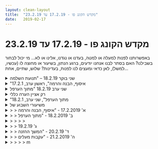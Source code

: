 ```yaml
---
layout: clean-layout
title:  "מקדש הקונג פו - 17.2.19 עד 23.2.19"
date:   2019-02-17
---
```

# מקדש הקונג פו - 17.2.19 עד 23.2.19 
באפשרותנו לפנות למעלה או למטה, בעדנו או נגדנו, אלינו או לא... מי יכול לבחור בשבילנו? האם בסתר לבנו אנחנו יודעים, ברגע הנתון, בשיעור או מחוצה לו (עכשיו, למשל), לאן כדאי ומעצים לנו לפנות, בעדינות? שלוש, שתיים, אחת...

<details>
                    <summary>שני בוקר 18.2.19 – "תנועת השלמה</summary>
                    שעת הגעה שלי: 6:30 – שעת סיום השיעור הרשמי: 8:05 – משת&#39;: אינגריד, דורית – מנחה: בן<br> הדגש האישי שלי לשיעור: העמקת הנוכחות שלי <br> התחלתי בתרגולים פיזיים עדינים. פתחתי בשירה בקול רם שמאוד נהניתי ממנה ושהייתה מאוד אפקטיבית בלהעצים את תחושת הנוכחות שלי. שמתי לב שאילולא השעה המוקדמת שבה הסביבה עדיים מנומנמת - עדיין היו עוברי אורך בודדים והייתי לבדי בנק&#39; המפגש – לא הייתי חשה בנוח לשיר בקול רם. המטרה שלי הייתה קודם כל למצוא דרך לעצור מחשבות שלא בחרתי בהם (&quot;רעש בראש&quot;). זה הצליח, לפחות לזמן מה וא&quot;כ יותר ויותר.<br> בשעה 6:40 דורית הצטרפה, כלומר הגיעה, והחלה בתרגולים פיזיים. לקראת השעה 7:00 התחלתי לחוות אי שקט והתחלתי לעסוק את עצמי בשאלה מה אעשה במידה ואיש לא יבוא לאסוף אותנו לשיעור. בשעה 7 בן הגיע ו&quot;שלף&quot; אותנו. הוא הוביל אותנו ללונדון מיניסטור תוך כדי שיחה, שמאוד עזרה לי להתמקד. מעט לפני לונדון מיניסטור, ליד מגרש החניה, הונחינו לשחק עם המעקה. ניסיתי לעלות עליו תוך שמירה על שיווי משקל, כמו בהליכה על חבל. תחילה לא הצלחתי להרים את עצמי בכוח רגל אחת ולרגעים זה נראה לי משימה בלתי אפשרית. ניסיתי שוב, לאחר שאספתי את עצמי והפעם הצלחתי, עם כל רגל. הצלחתי לשמור על שיווי משקל לכמה שניות ספורות, אבל זה כבר היה ניצחון קטן עבורי.<br> בלונדון מיניסטור בן לקח אותנו לאזור של הרחבה שבו אנחנו בד&quot;כ לא שוהים והנחה אותי לחפש את המקום שבו יהיה לי נעים לשבת. בדקתי כמה אזורים ובסופו של דבר הגעתי אל המקום שבו בחרתי גם בפעמים האחרונות שהגעתי לשם. נהניתי מה חקירה הקטנה הזו.<br> הונחינו לעבוד עם הגוף (גמישות?). לאחר זמן קצר בן קרא לנו להתיישב יחס. כך היה עד סיום השיעור, תוך כדי ששינינו שוב ושוב תנוחה, כל אחד לפי מה שנכון לו/לה.<br> בן שוחח איתנו על מה הם השלבים שלפיהם מחולקים לימודי הקונג פו, תחילה הוא ביקש ממני ומדורית לתת הגדרה. אצלי הידיעה הזו הייתה מאוד מעורפלת, לדורית היה יותר בהירות; לפי מה שהבנתי בסופו של דבר יש 3 שלבים, עם חלוקות משנה לחגורות: חגורה צהובה וכתומה בשלב הראשון, חגורה ירוקה וכחולה בשלב השני, חגורה חומה ושחורה בשלב השלישי. <br> בן הנחה אותנו לומר בקול רם מה הן, לדעתה, 3 התכונות הבולטות החסרות לפרטנרית כדי לעבור לשלב הבא. דורית ציינה שלושה דברים, שמהם אני זוכרת רק אחת – זאת שנגעה בי והייתה לי משמעותית: לשפר את העבודה עם כאב. מיד יכולתי לראות כמה זה נכון, זה היה לי ברור וצלול ודבריה של דורית עשו לי שירות משמעותי: זה הצטרף לאמירה של בן מלפני כמה שבועות, שאז נשמעה לי מעט אבסטרקטית&nbsp;&nbsp;ולא ידעתי מה לעשות איתה. האמירה של דורית אמרה פחות או יותר את אותו הדבר וסימנה לי משימה: לעבוד עם הכאב בצורה יותר יעילה (כעת יכולתי להבין את האמירה היא על &quot;רחמים עצמיים&quot;).<br> לאחר מכן בן שוחח איתנו על מה הם הסממנים לכך שתלמיד מוכן לעבור משלב ראשון לשלב שני: הוא מנה 10 סעיפים – תוך כדי כבר שמתי לב שאני מתערפלת. לאחר סיום השיעור הרשמי ניסיתי לרשום אותם ולשחזר מהזיכרון, א&quot;כ דורית ואני ניסינו לשחזר את הרשימה יחד, היו לנו כמה חילוקי דעות, היה מעניין ומשמעותי.<br> זוהי הרשימה כפי ששחזרתי אותה:<br> 1.&nbsp;&nbsp;&nbsp;&nbsp;תנועה – תנועתיות טובה<br> 2.&nbsp;&nbsp;&nbsp;&nbsp;תנועות לחימה – שייראה שהתנועות &quot;יושבות&quot; היטיב, כך שזה ירשים את מי שאיננו מבין בכך, גם אם ברור למי שמבין בכך שהיכולת הזאת עדיין איננה מקנה יכולת שימושית ומעשית בתנועות אלה.<br> 3.&nbsp;&nbsp;&nbsp;&nbsp;מוגנות – בחיים, לדעת שלא להיקלע לסיטואציות מאיימות או מסוכנות.<br> 4.&nbsp;&nbsp;&nbsp;&nbsp;לדעת לתת מכה או בעיטה כך שהיריב יחווה כאב, או שזה יוכל לבלום אדם בלתי מיומן.<br> 5.&nbsp;&nbsp;&nbsp;&nbsp;(התבלבל לי עם מס&#39; 4)<br> 6.&nbsp;&nbsp;&nbsp;&nbsp;עבודה בזוגות מיטיבה, לדעת לשמור על מרחב אישי מוגן בקרב סימונים עדין.<br> 7.&nbsp;&nbsp;&nbsp;&nbsp;מזל – להיות &quot;מכוונן&quot; בצורה מיטיבה<br> 8.&nbsp;&nbsp;&nbsp;&nbsp;יכולת לעשות מדיטציה, יכולת להשתמש במדיטציה בצורה שתמיד מיטיבה ואיננה מזיקה לעצמי.<br> 9.&nbsp;&nbsp;&nbsp;&nbsp;לדעת להנחות אחרים בשיעור קונג פו כך שהנחייה תיטיב עם כל המשתתפים ושגם המנחה ייהנה ויצמח מתוכה.<br> 10.&nbsp;&nbsp;&nbsp;&nbsp;לדעת להיטיב עם עצמי במסגרת שיעור הקונג פו בכל מצב – בין עם מנחה בין ללא מנחה, בין עם אנשים אחרים ובין אם אני לבדי.<br> &#8195;<br>
                  </details><details>
                    <summary>"איסוף, הבנה והרמה", ראשון ערב, 17.2.1</summary>
                    הגעתי אחרי 19:50 (איחור שלישי ברצף? נראה שלהגיע בזמן נתפס אצלי כפחות חשוב בתקופה האחרונה). התחלתי כמה דקות אחרי. היתה בי איזו התנגדות ללמידה וצורך להיות עם עצמי.<br> ניסיתי &quot;לא לעשות כלום ולהרגיש בסדר עם זה&quot;. ריב הציע לי להצטרף לעבודה כלשהי שבועז, יניב והוא עמדו להתחיל. באתי לרגע אבל הרגשתי שלא מיציתי את העבודה הקודמת, וחזרתי אליה.<br> <br> בהמשך הצטרפתי אליהם וניסינו למצוא, כל אחד, משהו אחד שהיה רוצה להתקדם בו, ואז למצוא איך. לשתף בכל שלב.<br> מצאתי מהר, אבל לא הצלחתי לשתף בכך, עד שממש הכרתי בכך וגייסתי עוד משאבים לעניין.<br> כשכולם מצאו התחלנו בסבב הנחיות בנושאים שבחרנו. אני הייתי ראשון.<br> עברנו להרגיש את הגוף בעיניים עצומות ולאפשר למה שמרגישים להיות.<br> <br> בשלב מסוים בן קרא לבועז ולי, והנחה את בועז - &quot;קח אתכם לחיים טובים יותר, כשהנכם חכמים יותר, מצליחים יותר ומיומנים יותר&quot; (במלים האלו או קרוב לכך)<br> תוך הליכה למקום אחר ניסינו להרגיש את מה שהמלים של בן מצביעות עליו.<br> מצאנו כל אחד 3 דברים שיכולים לאפשר חיים טובים יותר. שיתפנו וראינו שיש חפיפה מסוימת. אז מצאנו עוד משהו כדי להשלים ל-6 נושאים. ואז עברנו דרכם אחד אחד ונסינו להתקדם בהם: בריאות, אהבה עצמית, יצירתיות, כסף, חופש, תקשורת.<br> <br> תוך שינוי מיקום נוסף, ניסינו להרגיש ולהתחבר לאיכויות של חכמה, הצלחה, מיומנות.<br> ניסינו לקבל השראה בכל מני תחומים מאנשים שטובים באותם דברים. בהמשך הרחבנו את זה גם לדמויות שלא קיימות במציאות הפיזית.<br> שיתפתי את בועז שאני חווה רחמים עצמיים, והוא הציע לי משהו שעובד בשבילו בכל מני מצבים - להשתמש בפורם מילולי.<br> עבדתי עם המשפט &quot;זה לא אני, הדבר הזה&quot;, וברגע מסויים זה שינה משהו בתוכי וחוויתי שמחה והתרגשות. בהמשך הרגשתי או דימיתי שאני יותר פתוח ללמידה ושינוי.<br> השתמשנו במיקוד להמשך השיעור, שהחזרה הצפויה לנקודת המפגש תהיה כמו חזרה ממסע כלשהו כשאנחנו ברמה חדשה, משודרגת.<br> העבודה של המיקוד באנשים איפשרה לי פרופורציות אחרות במבט על עצמי, ואף הצלחתי להתחבר ולקבל השראה מאיכויות של מגדר שלם.<br> <br> יצאנו חזרה לכיוון נקודת המפגש. בדרך הרגשנו את ההתקדמות שעשינו, ואפשרנו לה לגדול ולהעמיק. נתנו לחיים שלנו אור ירוק להשתפר.<br> שאבנו השראה מהסביבה, הצמחייה והאנשים שבדרך.<br> סיימנו בסביבות 21:40<br>
                  </details><details>
                    <summary>שני ערב 18.2.19 "מתוך הערפל</summary>
                    השיעור שלי החל בשעה 19:30 בכיכר אתרים. <br> תחילתו הייתה בהמשך עבודה עם נושא שעלה בזמן אימון הבוקר שלי. כפייה ואונס לעומת עונג ורצון בעבודה. הפליא אותי לגלות כמה מתוך מה שאני עושה עם עצמי הוא עדיין במידת מה כוחני ולא מכבד עבור אזורים בי. באימון הבוקר עלתה בי השוואה מועילה מאוד בין לעבוד עם עצמי ובין מערכת יחסים. אינטימיות מכבדת, עדינה, מקודשת ומקדשת שמובילה לעומקים ולשיאים. לעומת חוסר סבלנות, אג&#39;נדות, ניסיון להפיק איזו תוצאה. מכאניות. שמובילה למקומות שבמקרה הטוב הם לא מרגשים במיוחד. <br> <br> משהתברר שאני עומד לעבור שיעור לבד הערב לקחתי את עצמי בחזרה הביתה והשתמשתי בשיעור שלי כבסשן ארוך של השתפרות בעבודה עם השער הפנימי. קראתי שיעורים של תלמידים שמחלקם התרגשתי. נהניתי לקרוא על אותו שיעור כביכול מכמה נקודות מבט שונות, או על שלושה, ארבעה שיעורים שונים שמתרחשים בו זמנית באותו המרחב. קראתי שאלות ותשובות, וכדומה. השלמתי חלק ממשימה שקיבלתי לעשות.<br> <br> עבדתי עם מוסיקה ברקע, ועם כוס קפה ביד. בכיף. לאט לאט. כשאני נותן לעצמי הרבה מאוד זמן שער פנימי. ולא לחוץ על לסיים את זה. בסביבות השעה 21:40 סיימתי לעצמי את השיעור.<br> <br> בשיעור מלבדי השתתפו גם ריב ומיכל, ישי, שיר, נדב וירון. <br> תודה!!!
                  </details><details>
                    <summary>רק אציין הערה כללי</summary>
                    השיעורים של הקונג פו , הם סוג של ארוחת בופה ענקית, כמות החומרים, בעומקים לאין חקור שנמצאים בשיעור הם לא פחות ממהממים, תודה על המתנה העמוקה לאין שיעור הזאת. שבו זמנית היא מיידית וספונטנית מהקיום היום יומי ומהווה חלק ממנו.
                  </details><details>
                    <summary>"מתוך הערפל", שני ערב, 18.2.1</summary>
                    אנסה למנות כמה נצנוצים של אור בשיעור:<br> <br> *ההתחלה - אני וריב משוחחים על הפעולה של להקדים. רושמים במחברת דוגמאות שונות לכך. משתפים זה את זה. דוגמה מתוך העבודה הזו: להקדים את זמני. <br> <br> *ההליכה עם ריב, נדב וירון דרך המדרגות, למפלס האמצעי שבמבנה של כיכר אתרים. הליכה עם מודעות למסאג&#39; שנגרם לכפות הרגליים עקב כך. <br> <br> *העבודה המתמשכת שלי עם המטרה שלי - התייחסות מטיבה לרעש הפנימי. החקירה של זה.<br> <br> *תרגיל המראה - רואה את האחר ונותן לגוף לחקות אותו. עם כמה שפחות התערבות שכלית.<br> <br> *השתפרות בבעיטות.<br> <br> *עבודה קצרה על היזכרות בדברים. (כמו שאני עושה עכשיו).<br> <br> התחלה: 19:35<br> סיום: 22:00 בערך.
                  </details><details>
                    <summary>משיעורי השבוע של</summary>
                    הרשמיים והלא, בבית הספר האחד.
                  </details><details>
                    <summary>> > א' 17.2.2019 - "איסוף, הבנה והרמה</summary>
                    מכמה דקות לשבע עד סביבות 21:40<br> <br> ממסלולונים שהתקדמתי לאורכם במשך השיעור:<br> <br> <b>מסלול המסלולונים עצמו</b><br> זיהויים, בחירה בכמה שחשוב לי להתקדם בהם, המשכיות..<br> <br> <b>עבודה עם גובה</b><br> העבודה המתמשכת עם צליחת המרתף להיכל התרבות הועילה לי כשיניב בחן אותי בטיפוס ועברתי דרך שם בלי שום בעיה. היה נעים לי להיזכר בזה שאני יכול לעבור באיזשהו שער כדי לעשות מה שיש לעשות שם ולהשיג מה שיש להשיג שם, לא רק כדי להשתעשע במעבר דרך שערים.<br> <br> <b>עמידת ידיים</b><br> בהתחלה עם עמוד (דגשים שנתתי לי: גוף רגוע שמאפשר נשימה קלה וגם שימוש בשרירי הבטן) ואז כשיניב בחן אותי.<br> <br> <b>תקשורת פנימית וחיצונית</b><br> נפילה בזמן קרב יכולה להיאגר כעוד &quot;טראומה&quot; ולהפריע עכשיו ובהמשך, ויכולה להיות (או להיות מותמרת ל) דבר פשוט וטוב ומלמד. למדתי קצת את זה, וגם תקשורת שמאפשרת ל-א&#39; להפוך ל-ב&#39;. בעיקר: ההבדל בין האירוע הפשוט עצמו, לבין הדמיונות שנוצרים.<br> <br> <b>קרב</b><br> קרבות רגליים וידיים נעימים. עם אסא שקפץ לבקר בתחילת השיעור (קידמתי לי את הקללת הנשימה בסיוע קרבות שיש בהם שאיפה להגיע הרבה וקל) ועם יניב בהמשכו (יש נפילות שמגיעות בהפתעה גמורה, אם אני רוצה שהגוף שלי ילמד לעבור הלאה דרך הקרקע גם בהזדמנויות כאלה אני צריך לתרגל בזה אותו, לא &quot;אותי&quot; החושב, ובכל מקרה לא להפריע, לאפשר לנע להיות ולנוע).<br> <br> <b>שיפור הראייה</b><br> בזמן ששכבתי על הגב, הרגעתי ואפשרתי, גם כיפיתי את העיניים. כשעשיתי את זה חוויתי, בתיאור בלתי מספק להפליא, את האנרגיה/חומר שלי מבעבע/ת בכל מני אופנים.<br> שמתי את זה פה תחת &quot;שיפור הראייה&quot;, אבל למען האמת אני לא יודע איפה לשים את זה. בזמן האחרון אני שם לב למסלולון הזה יותר כאל דבר כולל שיש בו הרפייה, חישת הגוף, התרווחות, שיפור הראייה, קשב.. <br> <br> <b>בחינות</b><br> בזמן עבודה בשותף עם יניב בחנו זה את זה בסבב במה שרצינו. (כלומר במה שהבוחן רצה.) יניב בחן אותי בטיפוס (בצליחת מרתף המדרגות להיכל התרבות וטיפוס לגן יעקב) ובעמידת ידיים (בלי עמוד, ואז עם אבל בלי להישען עליו - ובאמת בהשראת היות העמוד מאחורי נעמדתי לי יציב על הידיים), אני בחנתי אותו בלחסל אותי בקרב (בסיוע סדרת קרבות בני חמש שניות כשאני סופר את השניות בקול רם ומגן על עצמי ברכות) ובפורמה (&quot;חמש החיות&quot;). את הציונים נתנו איך שבא לנו. זה היה נעים ומקדם מאוד.<br> <br> <b>הפעלת עצמי ואחרים</b><br> היינו בועז, בעז, יניב ואני. הונחינו לדמיין לנו שהעבודה שניתן לעצמנו יכולה לקדם אותנו באמת במשהו שאנחנו באמת רוצים להתקדם בו, ושאולי אחרי שנעביר אותה לעצמנו ולאחרים יחטפו לנו את השיעור וזה כל מה שנקבל בו. ואז הודענו כשהיה לנו &quot;מה&quot;, והודענו כשהיה לנו &quot;איך&quot;, והתחלנו. הגענו לעשות רק את העבודה שבעז אריאלי העביר לנו (זה היה הרגע שבו שכבתי רגוע וכיפיתי את העיניים עם כפות הידיים) אבל גם לולא הגענו לכלום ההכנה הזאת היתה מספקת אותי, זאת היתה עבודה משמעותית לכשעצמה. מה שתכננתי להעביר ולעבור היה להיות מודע לרגעים שתוך-כדי נסיון-לכאורה להתקדם, שבהם אני באמת מנסה להתקדם, ולשאוף לכמה שיותר מהזמן-קסם הזה.<br> <br> <b>רצון</b><br> חלק משמעותי מהרצון שלי בכל מני דברים הוא פשוט לחוות את הרצון שלי בכל מני דברים. הנחתי לעצמי לחוש באנרגיה הזאת בלי להלביש אותה על שום דבר. <br> <br> --<br> <br> בן הנחה את יניב ואותי: &quot;ריבּ, <b>קח אתכם לחיים טובים יותר שכוללים יותר השלמה, יותר צמיחה ויותר כרצונכם</b>&quot;.<br> קיבלנו עזרות-מדריך קטנות לגבי זה. יניב - הפנייה ל&quot;השלמה&quot; כמשהו מקיף, כולל. אני - הפנייה ל&quot;השלמה&quot; לגבי דברים ספציפיים, למשל לזהות דרך בלי מוצא ולסגת, להשלים עם היות משהו כפי שהוא גם כדי שאוכל לשנות משהו.<br> אחד הדברים שעשינו עם זה היה להציע בסבב מתמשך דברים ולהשלים איתם, זה היה לי רב עצמה ומרגיע ומחזק ונעים ומנחם (כל היופי הזה, שיש פחד, שאני יכול המון, שאני יכול להפנות אל עצמי קשב ולתת לזה זמן, הפנתריות שלי..)<br> עוד דבר היה לשים לב לצמיחה שלי, לזה שהדברים בי שאני מפנה אליהם את תשומת לבי נמצאים בתהליך צמיחה.<br> דבר שלישי היה הבחינות שסיפרתי עליהן קודם.<br> <br> בתחילת השיעור ראיתי במו עיני את נעה וקרן. ובסוף השיעור חזיתי בישי עצמו. הללויה <img src="http://www.timg.co.il/tapuzForum/images/Emo13.gif" alt=":-)">
                  </details><details>
                    <summary>> > ב' 18.2.2019 - "מתוך הערפל</summary>
                    קצת איחרתי כמדומני, הגעתי בשבע וחצי או קצת אחרי. עד כעשר ועשרים.<br> <br> מייד כשבאתי שדדתי (באישורו) את ישי שישב לו ונראה מרוצה לגמרי גם בלעדי. הסתבר שאנחנו מתקדמים לנו בלהקדים. כל אחד מצא עשרה דברים שקשורים מבחינתו ללהקדים, עם עדיפות לכאלה שמועיל לו להדגיש לעצמו, ואז התכנסנו לנו ושיתפנו אותנו בהם. הם התמלאו חיים וקיבלו נפח כששיתפנו בהם, זה הרגיש חשוב ומקדם ונעים מאוד.<br> <br> תוך כדי שעבדנו נדב הגיע ואז ירון, כשהגיעו הנחתי לעצמי לחוש בהנאה של מי שהאנרגיה שלו ערה וזוהרת וטעונה ומוכנה כבר. נדמה לי שגם ישי וגם אני קצת הופתענו לגלות שכבר עברה כשעה מאז שהתחלנו (ביני לביני לא ראיתי בהפתעה הזאת דבר שולי, אלא נושא מעולה לחקירה. שמתי לב למשל שבחלקי הייתי לגמרי &quot;בעניינים&quot; מבחינת השעה, אבל זה לא הפריע לי להיות מופתע; ונדמה היה לי גם שמה שאני מספר לי שהוא &quot;הפתעה&quot; הוא בעצם תזונה טובה שנתנו לעצמנו ורעננות שבעקבותיה, שגורמת לי להמשיך להיות באנרגיה של התחלה). <br> <br> בתחילת השיעור אסא היה איתנו, הלך להמשך השיעור שלו, ואז גם מיכל ושיר הגיעו ונעו להמשך השיעור שלהן.<br> כשנדב וירון הגיעו ארבעתנו ירדנו אל מול הבריכה של מלון &quot;הרודס&quot;, ליד מועדון הקרוספיט, והמשכנו שם - בין השאר בעבודה מדורגת נעימה על חבטות, בניתורים שנוחתים מהם כמה שיותר בשקט, ובקשב לעצמנו ולסביבה.
                  </details><details>
                    <summary>> > > > </summary>
                    מתוך העבודה הנהדרת עם ישי בתחילת השיעור:<br> <br> <img src="http://www.timg.co.il/tapuzForum/images/Emo20.gif" alt="|@|"> חוזה תוצאה לא-רצויה ולא מאפשר אותה, למשל לא מאפשר לי להיות במינוס בבנק ב-18 בפברואר 2020.<br> או אם יותר מועיל לי ככה, חוזה תוצאה רצויה ומאפשר אותה, למשל מאפשר לי להיות בפלוס רצוי בבנק ב-18 בפברואר 2020.<br> <br> <img src="http://www.timg.co.il/tapuzForum/images/Emo20.gif" alt="|@|"> חווה את עצמי כבר עכשיו כאילו הדבר עשוי ומוכן, ומניח לו להתגשם מתוך העמדה הזאת.<br> <br> <img src="http://www.timg.co.il/tapuzForum/images/Emo20.gif" alt="|@|"> כשאני קובע עם מישהו (למשל אתי) למועד מסויים, אני קובע עם עצמי מועד סודי מוקדם יותר ומגיע בו.<br> <br> <img src="http://www.timg.co.il/tapuzForum/images/Emo20.gif" alt="|@|"> כשנראה לי שאני נהנה &quot;לקחת את הזמן&quot; כי אני מעוניין בזה ולא בתוצאה, (או נהנה באופן אחר מהתמשכות עשייה שבעצם מוטב שתושלם כבר), אני מאפשר לעצמי להגיע לתוצאה מייד ו&quot;לקחת את הזמן&quot; (או ליהנ ות בכל אופן אחר) בנפרד. או אולי תוך כדי, אבל לא במקום.<br> <br> <img src="http://www.timg.co.il/tapuzForum/images/Emo20.gif" alt="|@|"> מוצא לי ברירת מחדל טובה לפרקי הזמן שאני מוצא את עצמי בהם כשהקדמתי ועוד יש זמן.<br> ברירת מחדל של משהו טוב לעשות (או לא לעשות) בפרקי זמן כאלה.<br> שאחרת אולי ברירת מחדל לא מועילה תישאב לוואקום שיש שם, למשל הימנעות מלהגיע מוקדם מתוך דאגה שישעמם לי.<br> <br> <img src="http://www.timg.co.il/tapuzForum/images/Emo20.gif" alt="|@|"> מקדים את המכה, פנימית וחיצונית.<br> חוזה אותה..<br> לא נמצא שם לקבל אותה..<br> מוגן מראש..<br> <br> <img src="http://www.timg.co.il/tapuzForum/images/Emo20.gif" alt="|@|"> נעזר בגישה תחרותית כדי להתחזק, להשתפר, להקדים אחרים.<br> לא בהכרח בידיעתם, למשל מחליט להקליד הכי מהר בחברה ובאיזשהו שלב מוצא את עצמי מקליד הכי מהר בחברה ונהנה מזה.<br> <br> <img src="http://www.timg.co.il/tapuzForum/images/Emo20.gif" alt="|@|"> מזהה שהגעתי לתוצאה, ומוותר על שאר הפרוצדורה.<br> או אולי ממשיך בה במגמה להתקדם הלאה, אבל נמנע מלהשאיר משהו לא-מקודם רק כי הפרוצדורה שאמורה לקדם אותו עוד לא תמה.<br> <br> <img src="http://www.timg.co.il/tapuzForum/images/Emo20.gif" alt="|@|"> לא עושה &quot;דווקא&quot;, לא לעצמי ולא לאחרים, זורם, עף על זה, לא מהסס, לא מחכה..<br> <br> <img src="http://www.timg.co.il/tapuzForum/images/Emo20.gif" alt="|@|"> מוכן להיות הראשון, הנחשון. ראשון מהמשפחה, מהחברים, ראשון להיות עשיר, ראשון להיות שמח לגמרי..<br> ישי הציג נגזרת נהדרת של זה במלים &quot;להקדים את זמני&quot;.<br> <br> <img src="http://www.timg.co.il/tapuzForum/images/Emo20.gif" alt="|@|"> מקדים סליחה<br> <br> <img src="http://www.timg.co.il/tapuzForum/images/Emo20.gif" alt="|@|"> עושה יותר<br> עושה את זה בחצי הזמן<br> עושה כפול (או טוב פי שתיים) באותו זמן<br> <br> <img src="http://www.timg.co.il/tapuzForum/images/Emo20.gif" alt="|@|"> מוכן לפגישה<br> מגיע מוכן, גם כדי להיות פנוי למה שאין לו תכלית ואני רוצה בו, נהנה ממנו..<br> <br> <img src="http://www.timg.co.il/tapuzForum/images/Emo41.gif" alt="|*|"><img src="http://www.timg.co.il/tapuzForum/images/Emo41.gif" alt="|*|"><img src="http://www.timg.co.il/tapuzForum/images/Emo41.gif" alt="|*|"> נושא אחד שנדמה לי שלא ציינו בכלל היה יומן השיעורים (או הפורומים בכלל), אבל זה ותחום יותר גדול שהנושא הזה מקושר אליו לגמרי נכח אצלי.<br>
                  </details><details>
                    <summary>> > ג' 19.2.19</summary>
                    20:30-22:30, מפגש תנועות בספרייה בנווה שלום.<br> למדנו ותרגלנו את סדרת התנועות אחת, ארבע, שתיים, שמונה, חמש, שבע (לפי התשיעון).
                  </details><details>
                    <summary>> > ד' 20.2.19 - "המשך ההזנה</summary>
                    שיעור כיפי מכעשרה לשבע עד אחת עשרה ועשרים.<br> מנסה להתיימן בלהעביר ביומן לא הכל, שממילא אי אפשר, אלא כל (ורק) מה שבאמת מתאים (ומשמח) להעביר כרגע.<br> היה נעים להתוות לעצמי נתיב בהודעת &quot;משיעורי השבוע שלי&quot;, ללכת על זה ולשתף בפעם הראשונה מתוך מפגש של חלק אחר מבית הספר שלי. אצטרך לתת לזה קצת זמן ולראות איך זה &quot;מתיישב&quot; אצלי, אם זה נכון ומתאים בכלל לשתף פה במפגשים משם. כרגע בכל אופן, במידה הנוכחית, זה מרגיש טוב.<br> <br> מתוך ההנחיות שלי לשיעור:<br> <br> ..&quot;והמשך להשלים שם, פנימית וחיצונית, להתקדם ולהעמיק.<br>  <br> למעט השארת עקבות לגבי השיעור של הערב, במהלכו.<br>  <br> תחילת השיעור כרגיל (לפני 19:00) וסיום השיעור לבחירתך (אל תדע מראש, אלא היה קשוב).<br>  <br> השיעור מוקדש רק לשיעור, בלי לשלבו בדברים אחרים (כמו ברוב השיעורים).<br>  <br> היה ערני לא רק לכתיבה/קריאה ביומן השיעורים כשלעצמה, אלא גם לצדדיה הפיזיים כגון ההרפיה, המודעות לגוף ולנשימה וכו&#39;.<br>  <br> מומלץ להשאיר עקבות ביומן השיעורים <b>מיד</b> עם תום השיעור – הפעם יש לך יכולת טכנית לעשות כן, ממש בצמוד.&quot;<br> <br>
                  </details><details>
                    <summary>> > ה' 21.2.2019 - "עקבות מעלים</summary>
                    הגעתי בעשרים לשש, רבע לשש, ושוחחתי עם יניב.<br> יניב אסא ואני, בהנחיית בן. בלמעלה של גן יעקב.<br> עברתי מהשיעור בסביבות שבע ועשרה כמדומני, לתנועה מזורזת לעבר סמינר הכנה בנווה שלום.
                  </details><details>
                    <summary>> > > > m</summary>
                    
                  </details><details>
                    <summary>רביעי בוקר 20.2.19 - "טיפוס מודע</summary>
                    הגעתי ב: 6:25 – סיום השיעור הרשמי: 7:30 – סיום השיעור שלי: 8:00 <br> משת&#39;: אינגריד, תרצה, יואב – מנחה: בן<br> <br> הדגש שלי: להעצים את הנוכחות הפיזית שלי בזמן ובמקום וליהנות מהאימון בנקודת המפגש<br> <br> שמתי דגש על תנועות נעימות, חיפוש אחר נעימות בגוף. שמתי לב כמה אני עדיין נוטה לחפש את קצוות היכול שלי; השתדלתי להיות &quot;ממורכזת&quot;. דמיינתי שכל השיעור שלי יתקיים שם. הצלחתי להשיל מעלי את ההתנגדות שלי לאזור הזה, כאילו ירד ממני מסך והתחלתי לגלות אפשרויות מהנות שלא כ&quot;כ ראיתי בעבר: הלכתי על שורת אבני שפה סביב עץ כאילו זהו חבל. היה כיף.<br> גם התכוננתי לאפשרות שאיש לא יבוא לאסוף אותנו. <br> <br> בסביבות השעה 7:00 בן שלף אותנו. הוא ביקש מתרצה לבחור בין גן דובנוב ללונדון מיניסטור. תרצה בחרה מיד בגן דובנוב. באותו הרגע הייתי מעדיפה את האופציה השנייה אך מיד שחררתי את ההעדפה שלי והצלחתי ליהנות מהמיקום שנבחר עבורי.<br> <br> עודה על תנועות קונג פו מהנות ומדויקות. בן שיקף לי אי דיוקים בעבודה שלי. הצלחתי לראות על מה הוא מדבר ושיפרתי. <br> קרב וירטואלי בשלישיה. מצאתי את עצמי מעורפלת עד כדי שיתוק וחוסר תגובה לתקיפות. הצלחתי בהדרגה לשפר את התפקוד שלי הקרבי ולהסיר ערפול. <br> גם ראיתי שמה שתחילה חוויתי כהסרה מוצלחת של ערפול ורעש בראש הייתה הצלחה ברובד שטחי מאוד. היה מרתק לראות את זה. <br> הליכה על ארבע – עורר לי כאב קל בגב העליון, סביב חוליה המתחברת לצוואר. חיפשתי תנוחות שלא מעוררות כאב.<br> לאחר שבן נפרד מאיתנו בשעה 7:30 היה לי רגע של ריק ואי ידיעה מה לעשות עם הזמן הפנוי. לקחתי מחברת ורשמתי תובנות ותרגולים, הרגשתי שאם לא אעשה כך, אשכח כמעט הכל. <br> הגעתי לתובנות מעניינות, שקשורות לעבודה עם כאב, ניתוק מהגוף ורעש בלתי נעים בראש (זרם בלתי פוסק של מחשבות). הרגשתי שהיו לי הרבה הצלחות קטנות אבל משמעותיות.<br> <br> &#8195;<br> הקוד ליומן הפעם: &quot;טיפוס מודע&quot;<br>  <br> אז הבוקר, נכנסתי לשיעורכם במלים &quot;בוקר טוב, באתי להדריך אתכם קצת&quot; והודעתי לכם כאשר סיימתי להדריך אתכם.<br>  <br> נסו כרגיל, כמובן, בעקבות שלכם מהשיעור, לכלול גם מידע אודות חלקי השיעור האחרים (השתדלתי לקצר את הדרכתי ככל האפשר, כדי שלא תעמעם את השיעור או תחליף אותו).<br> <br>
                  </details><details>
                    <summary>"המשך ההזנה", רביעי אחרה"צ, 20.2.1</summary>
                    הגעה קצת לפני 16:30.<br> התחלה ב17:08. (עד אז מעין התבחבשות ואז הבטתי בשעון ומאותו רגע התחילה תנועה של למידה). מהחלק הזה זכור לי במיוחד עבודה עם קבלה עצמית, בדיוק איך שאני עכשיו. זה היה נעים ומיטיב. וגם רוך אימהי שהתבטא בהנעת עצמי בעדינות, ומגע בעצמי. <br> <br> בן אסף אותי והלכנו לרחבה שנמצאת ליד בית ספר.<br> <br> מהדרך לשם: לשמוע את הצעדים שלנו, ולנסות שהצעדים שלי ישמעו כמה שפחות. זה עזר לי להתרכז במה שבן אומר. הוא דיבר על כך שאני בפרק הראשון, שמתישהו הגבעתי עוף, ושעם כל הגבהת עוף קל יותר.<br> <br> ברחבה: *לעשות תנועות הקשורות ללחימה ולהנות מכך, בלי לנסות שהן יהיו נכונות.<br> <br> *אני בועט ובן עוזר לי עם תיקונים.<br> <br> *משחק זוגות עם בן שמנסים להזיז אחד את השני ולא לזוז, כשעומדים במקום מוגדר מראש. תוך כדי המשחק בן נתן לי בהדרגה שלושה פויינטרים:<br> <br> 1. לדמיין/להרגיש שהמשחק הולך להימשך עוד כמה שניות וזהו.<br> 2. לדמיין/להרגיש שהוא הולך להימשך שעות.<br> 3. לראות/לחוות אותו כבית ספר שאפשר ללמוד בו המון.<br> <br> *להרגיש שאני עוטף עם מודעותי את כדור הארץ. זה היה חדש ומיוחד בשבילי. אחר כך לעשות את זה תוך כדי תנועה. גם זה היה משהו מיוחד.<br> <br> *הייתי יחף ואני זוכר מהחלק הזה רק שהסתובבתי ככה קצת במרחב.<br> <br> *קרב רגליים עם בן. <br> <br> בהליכה בחזרה לנקודת המפגש הונחתי לשים לב למצליחנות שלי.<br> <br> הגענו לנקודת המפגש ובן אמר לי לשבת היכן שישבתי לפני שהלכנו.<br> הוא חילק את השיעור שלי ל-3: לפני שהוא אסף אותי, בזמן שהוא הנחה אותי, ואחרי שהוא יסיים להנחות. החלוקה הזאת הבהירה לי שאני יכול להמשיך את השיעור גם אחרי שהוא יסיים את התערבותו, ואכן היה לזה אפקט - השיעור נמשך עוד קצת, עד 19:08.
                  </details><details>
                    <summary>רביעי ערב 20.2.19 "המשך ההזנה</summary>
                    התכנסות – 9 וחצי, אסא, ירון ונדב<br> הנחייה של אסא, לדמיין אותי נוגעת באנשים ויודעת בדיוק את המקום שהם זקוקים לריפוי, אני מרפאה אותם באופן פילאי&nbsp;&nbsp;ויודעת היכן המקום אצלם שזקוק לריפוי,. לדמיין שאני יודעת בדיוק איפה הנקודה שאני יכולה לרפא אותם ולגעת שם. לאחר מכן לרפא את עצמי במקומות שזקוקים לריפוי. <br> דימיינתי גם את עצמי כאשר אני בקשר עם אנשים ולאחר מכן אני מרגישה איך האנרגיה &quot;נזללת&quot; ממני. חיפשתי היכן אני יכולה לגעת בגוף שלי על מנת להיטען שוב. השבוע הרגשתי את זה פעמיים. הייתי בפגישות בעבודה ואחרי הפגישה הרגשתי מרוקנת כליל , מעין שאבו לי את האנרגיה מהגוף. <br> אסא הנחה אותי לראות איך אני נוגעת ומרפאה את עצמי , לא בהכרח כשאני מרוקנת. בכל זאת, המקום המרוקן&nbsp;&nbsp;זועק להנחייה וללמידה, כיצד כאשר אני כבר מרוקנת אני יכולה לתדלק מהתחלה, להטען מאנרגיית החיים ולא להישאר מרוקנת בשל הריפוי&nbsp;&nbsp;לאחרים. <br> בהמשך&nbsp;&nbsp;עבודה עם עצמי. אימון לחימה איטי, עדין ומדויק. עבודה שקטה על פורמות. פורמה שניה<br> האנרגיה באימון שלי היתה כבדה ושקטה. רוב הזמן עבדתי לבד ובשקט עם עצמי. טוב לי העבודה השקטה. <br> סיום שיעור 10:45- <br>
                  </details><details>
                    <summary>שלישי 19.2 21:00 "נקודות אור</summary>
                    היזכרות באפשרות להיות מוגנת בעולם ברכות. <br> שקט, רכות, הקשבה פנימית עמוקה מאד, הסכמה להקשיב עוד ועוד. <br> השיעור שלי הסתיים ב22:00. <br>
                  </details><details>
                    <summary>רביעי לילה 20.1.19 "המשך ההזנה</summary>
                    השיעור שלי החל בשעה 21:01 והסתיים באיזור 1:30<br> <br> משתתפים ירון נדב שיר ואני<br> <br> הגעתי מעט באיחור והתחלתי בברכה מול העץ הגבוה החמוד. הגעתי לשיעור שוב במצב מעט מוחלש וכמעט מיד התמקמתי במקום נוח במצב שכיבה והתכנסתי לי בתוך עצמי לתת לי מנוחה איכותית. עשיתי בנוסף כמה עבודות ריפוי עדינות עם עצמי. <br> <br> בן מופיע ושולף אותי לקרב קצר עם שמואל. מדהים איך ברגע שהתייצבתי שם, זה כאילו לרגע לא הייתה כל חולשה. הגוף יודע שהוא עובר למצב קרב ומשהה את החולשה עד לרגע שאחזור שוב למצב שאפשר לתת לו להרגיש אותה ולהיות אתה בנוחות. <br> <br> בן עובר לידי ומצביע על זה בפני אחרי הקרב. כשחזרתי למצב שכיבה. למען האמת גם אחרי הקרב כבר הרגשתי הרבה יותר טוב. <br> <br> בשלב מסוים מגיעים נדב ואחריו שיר ואז גם ירון מצטרף. התחלתי להם את השיעור. כל אחד קיבל הנחיה שונה והיה מאוד ברור שרצים עכשיו 3 שיעורים אלה לצד אלה. ראיתי באופן ממש בהיר איך דברים שאני אומר נקלטים בצורה אחרת לגמרי אצל מי ששומע ונדרשת הבהרה ודיוק על מנת שההנחיה תיקלט בערך כפי שהיא כוונה להיות.<br> <br> בין החומרים שהיו בשיעור שלהם - אמנות הבריאות והריפוי, אמנות הלמידה, התחלה מחדש של לימוד נושא שתלמיד כבר עבר בו דרך שלא עלתה כל כך יפה. ניקוי של הנושא כך שיהיה אפשר להתחיל בו מחדש, העמקת הקשב לגוף, תנועה טיפולית, הפורמה השנייה, בעיטות, ועוד.<br> <br> בחלק הבא לקחתי את עצמי הביתה והתיישבתי מול המחשב לעבודה מול השער הפנימי. קראתי שיעורים של אנשים ושאלות. עניתי על כמה. העמקתי את ההנאה מלהיות כאן, והסרתי עוד איזו שכבה שמכבידה על העבודה שלי כאן. בחלק מהזמן הייתי קצת מטושטש ועבדתי דרך הטשטוש והכבדות הזו. <br> <br> שיעור מעולה, תודה!!!
                  </details><details>
                    <summary>> > אופס, תיקון תאריך - 20.2.1</summary>
                    
                  </details><details>
                    <summary>18.2 בוקר "תנועת השלמה</summary>
                    היה שיעור מאוד מאוד מעניין, עם פוטנציאל לנזק וגם להרבה טוב. <br> <br> נזק: כי הרגשתי קצת במצב של תחמון, או כפיה, או לחץ, משהו כזה, כאילו אני מנסה לחלץ מבן מידע שלא כדאי שיעבור לרשותי. המצב הרגשי שלי בהקשר הזה היה בו משהו לא נכון שלא היתה לי שליטה עליו באותו רגע. נשענתי לחלוטין על בן כדי למנוע נזק, וזה ממש ממש לא היה נכון.&nbsp;&nbsp;<br> <br> אני ואינגריד נוכחות וגם בן הצטרף. הגעתי בערך ב6:40. מצב החניה בתל אביב נעשה איום ואין מקומות כבר ב6:35. זה יוביל אותי להגיע יותר מוקדם, מה שמסתכנכון עם הכוונה שלי<br> הדבר שהכי זכור לי כרגע זה 10 התמונות, אנסה לשחזר בעל פה: <br> 1. תנועה מרשימה כולל יכולת להראות לאנשים אחרים<br> 2. התקפה יעילה<br> 3. הגנה מוצלחת בהקשרים רבים כולל אמירת לא<br> 4. תנועתיות מוצלחת כזו להיות טוב בספורט כזה גלגול ללמוד משחקים וככה<br> 5. להיות בריאה<br> 6. עבודת זוגות מוצלחת שתקפיץ אותי ולפחות תיטיב בקצת עם הפרטנר שלי<br> 7. מדיטציה, עבודה פנימית נכונה וודאי שלא מזיקה<br> 8. התכווננות, מזל <br> 9. להיות מלכה של השיעור שלי<br> 10. לא זוכרת נדמה לי שזה היה לדעת לתת מכה<br> <br> נאמר לי להבנתי שהדברים שבהם הכי כדאי לי לעבוד עליהם זה 9 ו2. נדמה לי שכך נאמר. ושיש חלק מהדברים שכבר השגתי כשמדובר בחומר של הפרק הראשון. <br> <br> 10 התמונות האלו היו כחלק מזה שהיינו יכולות לשאול את בן שאלות ואני שאלתי מה חסר לי להשלמת הפרק הראשון<br> בן שאל מלא שאלות על זה כדי לסנכרן אותנו כולל כמה קראתי מדברים שבן כתב על הנושא ועוד שאלות כמו מה אנחנו רואים באנשים שעברו את הפרק השני ועוד<br> <br> עבודת הגוף שלי בכל העסק היתה פשוט לא נכונה לתחושתי עכשיו <br> משהו ברמה שהייתי לפני בערך 15 שנה במדע או משהו כזה... נצמד כזה. אבוי. מצד שני נחמד לבקר במקום הזה שוב. <br> אני סוחבת את הנזק כבר כמה ימים ואולי הוא ישתחרר עכשיו <br> <br> נשאלנו אני ואינגריד שכל אחת תגיד לשניה מה חסר לה<br> <br> אחרי השיעור היתה שיחה לגבי למה בעצם לא להגיד את הדברים מפורשות. אינגריד העלתה את האפשרות שזה כדי להגן עלי וזה היה לי מאוד נעים<br> <br> היתה בזמן השאלות עבודה עם הגוף, והיתה לפני התקופה בשיעור של שאילת השאלות עוד חלק מסוים שנשאר לי ממנו בעיקר חוויה רגשית גופנית טובה אבל לא זוכרת מה היה שם. היה לו צבע ירוק<br> <br> אינגריד חיפשה מקום לישיבה שלקח זמן וגם זה היה בו משהו נעים<br> <br> והיו עוד דברים שלא זוכרת ואוסיף אחר כך<br> <br>
                  </details><details>
                    <summary>> > בן אמר בשלב כלשה</summary>
                    שיש לנו אפשרות להגיד על אחד מהדברים האלו בתמונות ושהוא יסביר עליו. <br> אני, באותו מצב לחוץ\סלש נמהר ו&quot;לא מלא&quot; אמרתי 9. כלומר העבודה של להיות מלכה בשיעור. <br> זה היה מועיל, אבל היתה שם אנרגיה של לחץ להגיד את זה מהר (יותר מהר מאינגריד כי מי שיגיד ראשון &quot;יזכה&quot;) ו&quot;הצלחתי&quot; <br> נותרתי עם טעם מר, במובן מסוים, ועם תהיה רבה מה קרה שם בעצם. <br> <br> היה גם משהו שאינגריד אמרה לי לגבי מה שחסר לי כדי לעבור פרק, משהו על מודעות עצמית <br> <br> והיתה נקודה אחת בשיעור שהרגשתי במצב יותר מלא, שבו ראיתי את אינגריד ואמרתי משהו על עבודה עם כאב<br> <br> אני חושבת שבגדול הייתי לא נינוחה ואין ספק שהשיעור הזה היתה המחשה לכך שבאמת יש לי עוד עבודה בנושא של להיות מלכה בשיעור שלי :)
                  </details><details>
                    <summary>שבת 23.2.19 "מרחב נכון</summary>
                    השיעור שלי התחיל היום בשעה 14:59 והסתיים בשעה 18:00 בערך<br> <br> הוא החל בחדרי במדיטציה עמוקה (שגם התעפצתי קצת בחלק ממנה) שמטרתה להוביל אותי אל מפלס עמוק יותר של חיים. לא ידעתי מראש מה יהיה בה, עקבתי אחרי ההנחיות שעלו. היא החלה בלהרגיש את גוף ההרגלים שלי/שאני ונשימה אליו. לאחר מכן היא עברה לעסוק בעיקר בלהרגיש את אסא, אותי, תוך שאני ער למה שקיים כאן חוץ מזה. היו לה כל מיני תת סעיפים כאלה. בין היתר, בשלב מסוים הוספתי ל-&quot;אסא&quot; את כל מה שאני רואה וחושב ושומע ומרגיש...<br> <br> בחלק השני של השיעור יצאתי החוצה והלכתי אל פארק ציבורי בגבעת אבני. בדרך כבר התחלתי לעבוד בתוך בועת השיעור השנייה שהכנתי לי להיום - קידום אמנות התנועה והלחימה שלי מתוך הפריזמה של בריאות וריפוי. בזמן ההליכה עוד הייתה מאוד ערה בי המדיטציה שעשיתי בחלק הראשון והכל סביבי היה מאוד יפה וצלול כזה. הוספתי לה עכשיו שימוש בהליכה ובתנועה שלי כדי לעשות טוב לאורגניזם הזה שאני. זה הפך את הגוף שלי למאוד נעים וכיפי מאוד מהר. כשהגעתי אל הפארק מצאתי איזו מין במת בטון כזו והתחלתי להתאמן עליה בתנועה חופשית ששולבו בתוכה גם תנועות של אמנות הלחימה, הגמשה טובה של הגוף, מערכת יחסים זוהרת עם הקרקע, ועוד. הייתה לזה איכות דבשית נהדרת לכל הדבר הזה. <br> <br> בשלב מסויים ביקשו ממני קבוצה של איזו תנועת נוער אם אני יכול לעבור כי הם רוצים לעשות שם &quot;מיפקד&quot;. הסכמתי ועברתי משם לאט, מחפש לי מקום אחר. אבל לא כל כך מצאתי. כשבראתי את החלק הזה בשיעור ממש ראיתי את במת הבטון הזו ועכשיו שום מקום אחר לא הרגיש לי בדיוק נכון. שאלתי את עצמי אם אולי הייתי צריך לבקש מהם אם הם יכולים לקיים את המיפקד הזה שלהם במקום אחר, או אפילו לידי כזה. בכל אופן, אחרי סיבוב קצר חזרתי לשם והמשכתי את העבודה הזו. <br> <br> בפארק היו כל מיני ילדים. ובהתחלה הם ככה קצת צחקו על התנועות המשונות שהאיש המשונה עם הזקן עושה שם. בסוף הסקרנות גברה על כמה מהם והם ניגשו ושאלו מה אני עושה, חצי מוכנים כבר עם רוח דאחקות כזו. הם מאוד התרגשו כשהתייחסתי אליהם&nbsp;&nbsp;ברצינות והסברתי להם מה אני עושה. הם שאלו מלא שאלות, והתעניינו, וביקשו הדגמות. נתתי לאחד מהם לנסות להגיע אלי איך שהוא רוצה ועצרתי את הניסיונות שלו בעדינות, וזה מאוד שימח אותו. לאחד אחר הדגמתי יד חומקת. ותוך שנייה הייתי בתוך ענן של ילדים שמנסים כולם ביחד להצליח לשלוח חבטה ליד שלי. אחרי זה אמרתי להם שאני רוצה להמשיך עכשיו להתאמן והם התפזרו בנימוס. אחרי עוד כמה דקות של עבודה, עזבתי את המקום וחזרתי הביתה. <br> <br> בחלק השלישי של השיעור, נכנסתי אל השער הפנימי ושקעתי במחקר בתוך מרחב השאלות והתשובות. קראתי כל מיני שרשורים והעתקתי לי לתיקיה שיצרתי בגוגל דרייב את השרשורים שאני מתכוון להמשיך לעבוד אתם בזמן הקרוב. רובם כאלה שהחלו בשאלה ששאלתי ותשובות שקיבלתי עליהן. חקרתי קצת את ממשק החיפוש ומה אני מוצא כשאני מכניס קוד שיעור למשל מלפני שנה. <br> <br> בחלק הרביעי נכנסתי שוב למדיטציה במטרה לאסוף את האנרגיה של השיעור הזה ומה שעשיתי בו ולשגר את עצמי חזרה אל העולם במצב עמוק יותר ומשופר יותר. <br> <br> שיעור מעולה!<br> תודה!!<br>
                  </details><details>
                    <summary>19.02.2019 יום שלישי שעה 9:00 "נקודות אור</summary>
                    היה שיעור מהמם.<br> כולל עבודת הרפיה עוצמתית שכללה בין השאר גם פוקוס על נקודות מתוחות, העבודה הייתה כל כך עוצמתית שהרגשתי כאילו מפעילים עלי מכשיר עיסוי באותה נקודה.<br> תנועות לחימה- שכלל עבודה עם דימויים של אש וחדות תוך כדי תנועה.<br> למצוא רגעים בעבר ואז בהווה ואז העתיד ואז בשלושתם ולתת חיווי כלפיהם (זה קצת פרשנות שלי בדיעבד לאחר שבוע)<br> לומר מצויין, נהדר וכן הלאה. <br> תוך כדי כך עבודה פנימית חזקה מאוד היזכרות המון רגעים מתוקים לצד זכורנות כואבים מאוד ולהבין שניהם קיימים בו זמנית ושניהם רגילים לחלוטין ומופלאים לגמרי בו זמנית.<br> תודה על הכל.<br>
                  </details><details>
                    <summary>> > איזה יופ</summary>
                    זאת היתה עבודת הרפייה שאתה יכול לספק לעצמך גם מחוץ לשיעור?
                  </details><details>
                    <summary>> > > > כן -זה כלי מגניב לגמר</summary>
                    בהנחה שאני זוכר בפוקוס במצב אנרגטי שיכול לאפשר שחרור והתמקדות בזה.
                  </details><details>
                    <summary>> > > > > > שני ניחושים (-</summary>
                    אחד, שיכולות מאוד לעזור לך לפעמים עבודות הרפייה שלא דורשות ממך הרבה אנרגיה ומיקוד, וששווה לך לקחת על עצמך פרוייקט קטן של מציאת כמה כאלה והנגשה שלהן לעצמך. ממש פשוטות, ממש &quot;לא מרשימות&quot;, שממש נגישות לך בכל מצב, שקל לך להפעיל קצת בכל מני הזדמנויות.<br> שני, שגם העבודה שאתה מתייחס אליה כאן לא דורשת בעצם הרבה אנרגיה ומיקוד, ונגישה לך הרבה יותר משאתה משער כרגע. תוצאות מופלאות לא מותנות בהכרח ביכולת גבוהה או מאמץ יוצא דופן.
                  </details><details>
                    <summary>רביעי בוקר 20.2.19 ״טיפוס מודע</summary>
                    שעת הגעה 06:30 אני כבד. מחליט לתת לזה להיות, לא להילחם בזה. יושב בשקט, מתבונן בבוקר וביופי, נהנה מהתחושה הזו שאני מאפשר לעצמי,מהעובדה שקמתי למרות שהבוקר זה דרש מאמץ גדול יותר. <br> בן מצטרף, שינוי מיקום<br>  3 הצלחות עד כה - מצליח למצוא, מפתיע אותי, הייתי בתחושה שעד כה הכל זה כשלון אחד מעייף<br> 3 הצלחות להמשך, 3 הצלחות לעכשיו. <br> תנועה נעימה, קשב לגוף, דווקא מהמקום הכבד היום, מצאתי קשב טוב, יכולתי לאתר הנאה. <br> העברת בעיטות במעגל, <br> עבודה עם שבע מילים: ״אני יכול להגשים כל מה שעובר דרכי״ מוצא שזה מעצים<br> גלגלון - נזכר שיש לי פה עוד עבודה<br> קרב דמיוני - הצלחתי לראות את היריב שלי הבוקר בצורה מאד ברורה, יותר מבעבר. <br> עבודה עם הנשימה.<br> ילדות - יכול לחוות את האנרגיה הפנימית, הנאה משחקית נטולת מעצורים, הרבה אור. <br> לראות את פוטנציאל ההתקדמות וההעמקה של שלושתנו. יכולתי לראות את זה בבהירות.<br> סיום הדרכה עם בן. <br> המשך תנועה וגלגולים. תנועה הרמונית מהנה משולבת עם נשימה. מעניין לראות איך הנשימה משדרגת את העבודה. <br> מעבר לישיבה בשמש. נעים. מאפשר לעצמי את ההנאה מהבוקר, מהתחושה הגופנית, מהנוף מסביב.<br> מתבונן על תרצה ואינגריד, קשב לראות מה אני יכול לעזור ולהעזר בהתקדמות. אינגריד ממהרת. אני נשאר. בהמשך ממשיך את השיעור שלי עם תרצה, היא סיימה את שלה, אני בוחר לשמור את ״הקשב השיעורי״ באופן נינוח, לא מורגש, ללא מאמץ. <br> שינוי מיקום, אני חווה את ההליכה, את תחושת הגוף, את השיחה עם תרצה על מספר נושאים. <br> ארומה - המשך שיחה. היה מעניין לראות איך השיתופים שלה מגיעים אליי ומטילים אור על פינות פנימיות שלי. יכולתי גם לראות את הבהירות שאני מצליח להעביר אליה. <br> התקדמות בין רגע מול תפיסה של התקדמות חייבת במאמץ. עבודה נטולת עבודה. שחרור המאפשר לדברים להתקדם כפי שהם יכולים להתקדם. תשומת לב קשובה מול דאגה וההבדלים ביניהם. האיכות שבמשחקיות מהנה. <br> סיום שיעור לעצמי 08:55
                  </details><details>
                    <summary>"נקודות אור" שלישי בערב 19/2/1</summary>
                    חימום<br> <br> עבודת רגליים עם דרור<br> <br> הנחיה של בן<br> <br> הרפיה<br> <br> טיפים להרפיה- להתמקד באיזור מצומצם (למשל פנים / כף רגל ) ולהרפות אותו<br> <br> להיעזר בנשימה להרפיה (בנשיפה מרפים יותר וכו)<br> <br> לכווץ ולהרפות חלק מסויים ואז לראות שהוא נרפה יותר לאחר שמכווצים<br> <br>  <br> <br> שימוש במילה כאן – לומר כאן בקול רם שהיא מייצגת התבוננות בגוף / חישת הגוף<br> <br>  <br> <br> העלאת זיכרון קצר – בכל פעם שעולה זיכרון תמונות של זיכרון לומר מילה בקול רם – תחילה כולם אותה מילה – טוב מאוד, מצויין , נהדר<br> <br> אח&quot;כ כל מילה מהאזור של המילים האלה<br> <br> להתבונן בבחירה בזמן הזה – בוחר זיכרון , בוחר את הזמן שלו ,בוחר את התנוחה שלי וכו וכו.<br> <br> אחכ להתבונן ברגע הזה ולומר מילה מיטיבה<br> <br> אחכ להתבונן בעתיד ולומר מילה מיטיבה.<br> <br>  <br> <br> תנועה חופשית של הגוף שגורמת להנאה (לא חייב להיראות כתנועה מאמנות הלחימה)<br> <br>  <br> <br> עבודה במעגל – לפוס את היד של השכנים במעגל<br> <br> הנחיה לעשות זאת בצורה במיטיבה איתי ככל הניתן<br> <br>  <br> <br> בעיטות אחד לשני במעגל – התחמקות מהבעיטות בהזזת רגל , ניתן לשנות כיון (סדר הבועטים), לגרום לכאב עדין עם הבעיטה. לשים לב למיקום הפגיעה, לפרטנר שסופג לשים לב שהרגל עם שריר מעט מתוח בזמן הקבלה.<br> <br>  <br> <br> בעיטות באוויר מאותו סוג – בעיטת צד ממצב עמידה בגבהים שונים .<br> <br>  <br> <br> קפיצות במקום , לאפשר לאחרים לעשות זאת לאורך זמן ללא מאמץ בקלות ובהנאה.
                  </details><details>
                    <summary>23.02.19 שבת 16:00 "מרחב נכון</summary>
                    שיעור על רקע ההנחיות האלו, שנבנו על ידי בהנחיה ובסיוע מדריך:<br> <br> 1) הנגשת התנועעות ביום יום<br> ~באמצעות הדמיון<br> ~טעימות תנועה במרחבי הבית<br> <br> 2) הפיכת הבית למרחב נעים<br> ~באמצעות הדמיון והכוונה<br> -~באמצעות פעולה פיזית (סידור/ניקיון)<br> ~באמצעות תכנון והצבת מטרה פשוטה אחת, שניתנת להגשמה בחודש מרץ.<br> <br> 3) השארת עקבות ביומן השיעורים<br> <br> ככניסה לשיעור ארצה לתרגל חישת נשימה.<br> השיעור יתחיל ב15:00 ויסתיים בשעה 16:15 עם אפשרות להאריך בחופשיות.<br> <br> +++<br> <br> סיכום חלקי: (בין היתר כואב לי בידיים כרגע)<br> <br> השיעור בתוך הבית.<br> התחלתי ב15:23 (איחור של 23 דקות)<br> ברקע <br> א) קושי להשלים משימה קודמת - להנתק ממנה לטובת האפשרות להגיע בזמן בנחת.<br> ב) צורך ללכת לשרותים<br> ג) רעב<br> ד) חיפוש אחר שעון (לא מצאתי אותו)<br> <br> חישת נשימה, בחדר, על כיסא,<br> כאב בצוואר. מחשבה - אולי תנוחה אחרת עדיף? לא לא, תישאר שם.<br> מחשבה - האם בכוונה לזמן דימויים מרגיעים? זה נעים. זה שונה אבל מההנחיה שרציתי.<br> <br> הנגשת תנועה סיעור מוחיין:<br> א) אימון מתוכנן כל שבוע ולהגיע אליו בזמן (להקדים) למשל פילאטיס/עצמאי/כל דבר אחר.<br> ב) יצירת 60 שניות אימון בתוךת העבודה. למשל הרפיה, מתיחות, שכיבות שמיכה.<br> ג) בגדים נוחים לתנועה כסטנדרט.<br> ד) טקס לפני שינה תנועה מכינה לשינה.<br> ה) טקס בוקר תנועה מכינה ליום.<br> ו) שיפור יזום בנושא אכילה (כשאני רעב אני עצבני, פחות בסיס טוב לי לתנועה)<br> ז) לחשוב ולהתלבט על דברים - רק בזמן תנוחות כוח<br> ח) מחויבות לשיעור אחד בשבוע שקשור לתנועה, למורה ספציפי, שיטה כלשהי לצמוח בה.<br> ט) פגישות הליכה<br> י) להציע ולקבל מסאג&#39;ים<br> יא) בניית אימונים קצרים ולשים ביוטיוב, יתן לי מוטיבציה. (את ההנחיה למשל לעשות קליפ שמסביר איך לעשות אימון של 60 שניות של הרפיית שרירים בפנים)<br> <br> הנגשת תנועה בבית באמצעות תנועה - זזתי בכל מיני חלקים בבית. <br> מחשבה - חלק ממה שיעזור לי לנוע בבית קשור לזה ש...<br> א) הבית יהיה נקי<br> ב) אני אהיה מוכן להיות במגע עם לכלוך<br> <br> -<br> <br> להפוך את הבית לנעים:<br> פחדים והתנגדויות - <br> אם בבית יהיה לי נעים אהיה בודד, <br> הייתי רוצה לגור עם מישהו אחר - ושהוא ידאג לזה שיהיה בית נעים (חזון חזרה לילדות)<br> רוצה שיהיה נעים רק בתנאי שיש עוד אנשים כאן<br> <br> חוויה כללית של תרגול פנימיים - לא מצליח להיות עמוק, לא מצליח להיות רצוף.<br> <br> הנגשת נעימות בבית באמצעות פעולה פיזית,<br> א) לזרוק דברים שאין בהם צורך<br> ב) מנקה<br> <br> מתחיל לחוות שאיבדתי קשר לשיעור ולשעון,<br> פועל בתוך הבית מתוך אינרציה של &quot;אני עכשיו מנקה&quot; (במשך זמן ממושך)<br> <br> ~קושי לזרוק דברים - קושי לזרוק גרביים לא תואמות [אולי ימצא זוג?)<br> קושי לשחרר מתנה - אולי לא יפה מצדי לזרוק אותה?<br> מציאת מתנות שהתחבאו באבק,<br> מציאת משימות שנשכחו.<br> <br> הצבת מטרה פשוטה: לכבס ולייבש שני סווטשירטים.<br> <br> השארת עקבות שיעור קודם.<br> <br> כפי שחשבתי הרבה מהאנרגיה שלי נוצלה,<br> באופן שכשהגעתי לכתיבת השארת העקבות הייתי די חסר אנרגיה.<br> עוד פחות אנרגיה לכתוב את הטיוטה של השיעור הנוכחי.<br> <br> נקודות מעניינות:<br> א) הרגע שבו איבדתי תחושת שליטה בשיעור, והרגשתי שאני פועל מאינרציה, שלא רואה את השעון, ולא רואה את השיעור. קורה לי גם בעוד דברים.<br> ב) זה שהגעתי לשיעור באיחור.<br> <br> השיעור הזה הסתיים בערך ב18:00 ללא מודעות לרגע הסיום שלו,<br> ותוך מעבר מיידי לכתיבת טיוטת השיעור הנוכחי.<br> זה בערך ארוך בשעה וארבעים וחמש דקות ממה שתכננתי במקור.<br>
                  </details><a href="javascript:history.back()">בית</a>